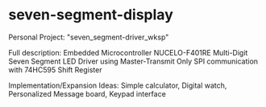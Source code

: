 # seven-segment-display

Personal Project: "seven_segment-driver_wksp"

Full description:
Embedded Microcontroller NUCELO-F401RE Multi-Digit Seven Segment LED Driver using Master-Transmit Only SPI communication with 74HC595 Shift Register

Implementation/Expansion Ideas:
Simple calculator, Digital watch, Personalized Message board, Keypad interface


